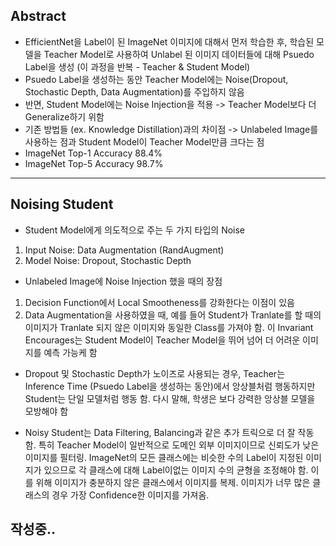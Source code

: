 ## Abstract
- EfficientNet을 Label이 된 ImageNet 이미지에 대해서 먼저 학습한 후, 학습된 모델을 Teacher Model로 사용하여 Unlabel 된 이미지 데이터들에 대해 Psuedo Label을 생성 (이 과정을 반복 - Teacher & Student Model)
- Psuedo Label을 생성하는 동안 Teacher Model에는 Noise(Dropout, Stochastic Depth, Data Augmentation)를 주입하지 않음
- 반면, Student Model에는 Noise Injection을 적용 -> Teacher Model보다 더 Generalize하기 위함 
- 기존 방법들 (ex. Knowledge Distillation)과의 차이점 -> Unlabeled Image를 사용하는 점과 Student Model이 Teacher Model만큼 크다는 점
- ImageNet Top-1 Accuracy 88.4%
- ImageNet Top-5 Accuracy 98.7%

***

## Noising Student
- Student Model에게 의도적으로 주는 두 가지 타입의 Noise 
1) Input Noise: Data Augmentation (RandAugment)
2) Model Noise: Dropout, Stochastic Depth

- Unlabeled Image에 Noise Injection 했을 때의 장점
1) Decision Function에서 Local Smootheness를 강화한다는 이점이 있음
2) Data Augmentation을 사용하였을 때, 예를 들어 Student가 Tranlate를 할 때의 이미지가 Tranlate 되지 않은 이미지와 동일한 Class를 가져야 함. 이 Invariant Encourages는 Student Model이 Teacher Model을 뛰어 넘어 더 어려운 이미지를 예측 가능케 함

- Dropout 및 Stochastic Depth가 노이즈로 사용되는 경우, Teacher는 Inference Time (Psuedo Label을 생성하는 동안)에서 앙상블처럼 행동하지만 
Student는 단일 모델처럼 행동 함. 다시 말해, 학생은 보다 강력한 앙상블 모델을 모방해야 함

- Noisy Student는 Data Filtering, Balancing과 같은 추가 트릭으로 더 잘 작동 함. 특히 Teacher Model이 일반적으로 도메인 외부 이미지이므로 신뢰도가 낮은 이미지를 필터링. ImageNet의 모든 클래스에는 비슷한 수의 Label이 지정된 이미지가 있으므로 각 클래스에 대해 Label이없는 이미지 수의 균형을 조정해야 함. 이를 위해 이미지가 충분하지 않은 클래스에서 이미지를 복제. 이미지가 너무 많은 클래스의 경우 가장 Confidence한 이미지를 가져옴.


## 작성중..

